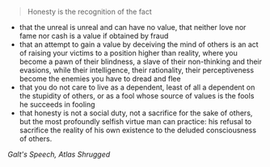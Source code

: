 > Honesty is the recognition of the fact
* that the unreal is unreal and can have no value, that neither love nor fame nor cash is a value if obtained by fraud
* that an attempt to gain a value by deceiving the mind of others is an act of raising your victims to a position higher than reality, where you become a pawn of their blindness, a slave of their non-thinking and their evasions, while their intelligence, their rationality, their perceptiveness become the enemies you have to dread and flee
* that you do not care to live as a dependent, least of all a dependent on the stupidity of others, or as a fool whose source of values is the fools he succeeds in fooling
* that honesty is not a social duty, not a sacrifice for the sake of others, but the most profoundly selfish virtue man can practice: his refusal to sacrifice the reality of his own existence to the deluded consciousness of others.

*Galt's Speech, Atlas Shrugged*
